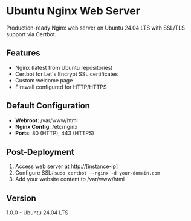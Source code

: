 # Ubuntu Nginx Web Server

Production-ready Nginx web server on Ubuntu 24.04 LTS with SSL/TLS support via Certbot.

## Features
- Nginx (latest from Ubuntu repositories)
- Certbot for Let's Encrypt SSL certificates
- Custom welcome page
- Firewall configured for HTTP/HTTPS

## Default Configuration
- **Webroot**: /var/www/html
- **Nginx Config**: /etc/nginx
- **Ports**: 80 (HTTP), 443 (HTTPS)

## Post-Deployment
1. Access web server at http://[instance-ip]
2. Configure SSL: `sudo certbot --nginx -d your-domain.com`
3. Add your website content to /var/www/html

## Version
1.0.0 - Ubuntu 24.04 LTS
